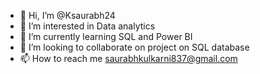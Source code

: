 - 👋 Hi, I’m @Ksaurabh24
- 👀 I’m interested in Data analytics
- 🌱 I’m currently learning SQL and Power BI
- 💞️ I’m looking to collaborate on project on SQL database
- 📫 How to reach me saurabhkulkarni837@gmail.com

<!---
Ksaurabh24/Ksaurabh24 is a ✨ special ✨ repository because its `README.md` (this file) appears on your GitHub profile.
You can click the Preview link to take a look at your changes.
--->
